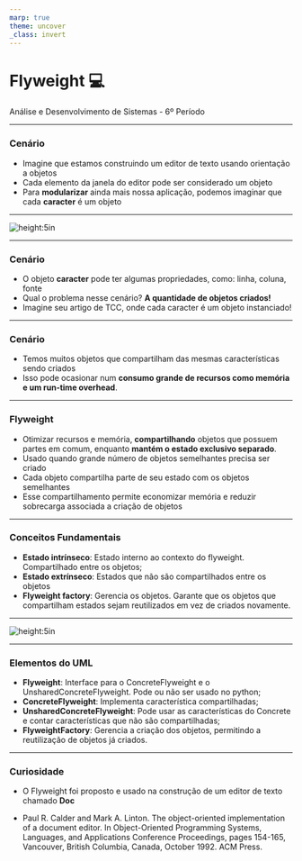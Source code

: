```yaml
---
marp: true
theme: uncover
_class: invert
---
```


# Flyweight :computer:
Análise e Desenvolvimento de Sistemas - 6º Período

---

### Cenário

* Imagine que estamos construindo um editor de texto usando orientação a objetos
* Cada elemento da janela do editor pode ser considerado um objeto
* Para **modularizar** ainda mais nossa aplicação, podemos imaginar que cada **caracter** é um objeto

---

![height:5in](../imgs/fly1.png)

---

### Cenário

* O objeto **caracter** pode ter algumas propriedades, como: linha, coluna, fonte
* Qual o problema nesse cenário? **A quantidade de objetos criados!**
* Imagine seu artigo de TCC, onde cada caracter é um objeto instanciado!

---

### Cenário

* Temos muitos objetos que compartilham das mesmas características sendo criados
* Isso pode ocasionar num **consumo grande de recursos como memória e um run-time overhead**.

---

### Flyweight


* Otimizar recursos e memória, **compartilhando** objetos que possuem partes em comum, enquanto **mantém o estado exclusivo separado**.
* Usado quando grande número de objetos semelhantes precisa ser criado
* Cada objeto compartilha parte de seu estado com os objetos semelhantes
* Esse compartilhamento permite economizar memória e reduzir sobrecarga associada a criação de objetos

---

### Conceitos Fundamentais

* **Estado intrínseco**: Estado interno ao contexto do flyweight. Compartilhado entre os objetos;
* **Estado extrínseco**: Estados que não são compartilhados entre os objetos
* **Flyweight factory**: Gerencia os objetos. Garante que os objetos que compartilham estados sejam reutilizados em vez de criados novamente.

---

![height:5in](../imgs/fly2.png)

---

### Elementos do UML

* **Flyweight**: Interface para o ConcreteFlyweight e o UnsharedConcreteFlyweight. Pode ou não ser usado no python;
* **ConcreteFlyweight**: Implementa característica compartilhadas;
* **UnsharedConcreteFlyweight**: Pode usar as características do Concrete e contar características que não são compartilhadas;
* **FlyweightFactory**: Gerencia a criação dos objetos, permitindo a reutilização de objetos já criados.

---

### Curiosidade

* O Flyweight foi proposto e usado na construção de um editor de texto chamado **Doc**

* Paul R. Calder and Mark A. Linton. The object-oriented implementation of a document editor. In Object-Oriented Programming Systems, Languages, and Applications Conference Proceedings, pages 154-165, Vancouver, British Columbia, Canada, October 1992. ACM Press.